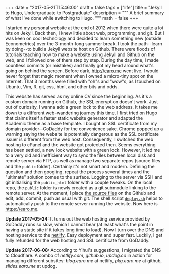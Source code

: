 +++
date = "2017-05-21T15:46:00"
draft = false
tags = ["life"]
title = "Jekyll to Hugo, Undergraduate to Postgraduate"
description = """
A brief summary of what I've done while switching to Hugo.
"""
math = false
+++

I started my personal website at the end of 2012 when there were quite a lot hits on Jekyll. Back then, I knew little about web, programming, and git. But I was keen on cool technology and decided to learn something new (outside Econometrics) over the 3-month-long summer break. I took the path--learn by doing--to build a Jekyll website host on Github. There were floods of tutorials teaching how to make a website using Jekyll and Github on the web, and I followed one of them step by step. During the day time, I made countless commits (or mistakes) and finally got my head around what's going on behind the screen. Before dark, <http://earo.me> went live. I would never forget that magic moment when I owned a micro-tiny spot on the Internet. That 3 months were filled with "oh"s and "wow"s, as I touched on Ubuntu, Vim, R, git, css, html, and other bits and odds.

This website has served as my online CV since the beginning. As it's a custom domain running on Github, the SSL encryption doesn't work. Just out of curiosity, I wanna add a green lock to the web address. It takes me down to a different web-wandering journey this time. I first tried on Hugo that claims itself a faster static website generator and adapted the Academic theme as a base template. I bought an SSL certificate from my domain provider--GoDaddy for the convenience sake. Chrome popped up a warning saying the website is potentially dangerous as the SSL certificate issuer is different from the web host. Consequently, I switched the web hosting to cPanel and the website got protected then. Seems everything has been settled, a new look website with a green lock. However, it led me to a very old and inefficient way to sync the files between local disk and remote server via FTP, as well as manage two separate repos (source files and the `public` folder). Certainly it's not smart and modern. Defining the question and then googling, repeat the process several times and the "ultimate" solution comes to the surface. Logging to the server via SSH and git initialising the `public_html` folder with a couple tweaks. On the local repo, the `public` folder is newly created as a git submodule linking to the remote server. At the moment, I place [the source files](https://github.com/earowang/earo.me) on the Github and edit, add, commit, push as usual with git. The shell script [`deploy.sh`](https://gohugo.io/tutorials/github-pages-blog/#hosting-personal-organization-pages) helps to automatically push to the remote server running the website. Now here is <https://earo.me>.

**Update 2017-05-24:** It turns out the web hosting service provided by GoDaddy runs so slow, which I cannot bear (at least what's the point in having a static site if it takes long time to load). Now I turn over the DNS and hosting service to the [netlify](https://www.netlify.com). Easy deployment and super fast. Luckily, I get fully refunded for the web hosting and SSL certificate from GoDaddy.

**Update 2017-06-08:** According to Yihui's suggestions, I migrated the DNS to Cloudflare. A combo of *netlify.com*, *github.io*, *updog.co* in action for managing different subsites: *blog.earo.me* at netlify, *pkg.earo.me* at github, *slides.earo.me* at updog.
